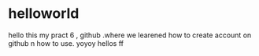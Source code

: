 # helloworld
hello
this my pract 6 , github .where we learened how to create account on github n how to use.
yoyoy hellos
ff
